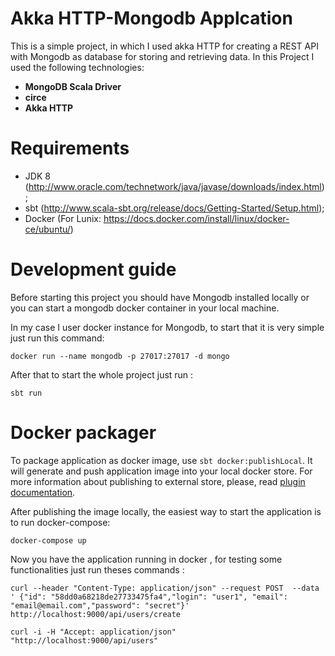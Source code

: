 # Akka HTTP-Mongodb Applcation

This is a simple project, in which I used akka HTTP for creating a REST API with Mongodb as database for storing and retrieving data.
In this Project I used the following technologies: 

- **MongoDB Scala Driver** 
- **circe** 
- **Akka HTTP**

# Requirements

- JDK 8 (http://www.oracle.com/technetwork/java/javase/downloads/index.html);
- sbt (http://www.scala-sbt.org/release/docs/Getting-Started/Setup.html);
- Docker (For Lunix: https://docs.docker.com/install/linux/docker-ce/ubuntu/)

# Development guide

Before starting this project you should have Mongodb installed locally or you can start a mongodb docker container in your local machine.

In my case I user docker instance for Mongodb, to start that it is very simple just run this command:

```docker run --name mongodb -p 27017:27017 -d mongo```

After that to start the whole project just run :

```sbt run ```

# Docker packager

To package application as docker image, use `sbt docker:publishLocal`. It will generate and push application image into your local docker store. For more information about publishing to external store, please, read [plugin documentation](https://www.scala-sbt.org/sbt-native-packager/formats/docker.html).

After publishing the image locally, the easiest way to start the application is to run docker-compose:

```docker-compose up``` 

Now you have the application running in docker , for testing some functionalities just run theses commands :

```curl --header "Content-Type: application/json" --request POST  --data ' {"id": "58dd0a68218de27733475fa4","login": "user1", "email": "email@email.com","password": "secret"}' http://localhost:9000/api/users/create```

``` curl -i -H "Accept: application/json" "http://localhost:9000/api/users" ```








